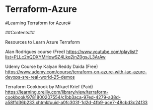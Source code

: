 # Terraform-Azure

#Learning Terraform for Azure# 

##Contents##


Resources to Learn Azure Terraform 

Alan Rodrigues course (Free) 
https://www.youtube.com/playlist?list=PLLc2nQDXYMHowSZ4Lkq2jnZ0gsJL3ArAw 

Udemy Course by Kalyan Reddy Daida (Free) 
https://www.udemy.com/course/terraform-on-azure-with-iac-azure-devops-sre-real-world-25-demos 

Terraform Cookbook by Mikael Krief (Paid) 
https://learning.oreilly.com/library/view/terraform-cookbook/9781800207554/c1bb3aca-97ed-4279-a38d-a58ffd36b233.xhtml#uuid-a0fc303f-1d2d-4fb9-ace7-48cbd3c24f33 

